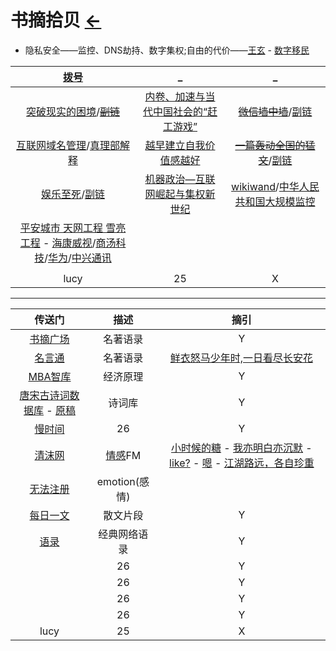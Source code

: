 # 书摘拾贝  [←](index.md)

- 隐私安全——监控、DNS劫持、数字集权;自由的代价——[王玄](https://blog.wangxuan.name/) - [数字移民](https://blog.shuziyimin.org/)

| [拨号](../navigation.md) | _ | _ |
|:---:|:---:|:---:|
| [突破现实的困境](https://cdn.jsdelivr.net/gh/AmbroseRen/Picture@master/book/Method/%E7%AA%81%E7%A0%B4%E7%8E%B0%E5%AE%9E%E7%9A%84%E5%9B%B0%E5%A2%83%EF%BC%9A%E8%B6%8B%E5%8A%BF%E3%80%81%E7%A6%80%E8%B5%8B%E4%B8%8E%E4%BC%81%E4%B8%9A%E5%AE%B6%E7%9A%84%E5%A4%A7%E6%88%98%E7%95%A5%20-%20%E5%85%8B%E9%87%8C%E6%96%AF%C2%B7%E5%B8%83%E6%8B%89%E5%BE%B7%E5%88%A9%20&%20%E8%B4%BA%E7%9D%A6%E5%BB%B7%20&%20%E6%96%AF%E6%96%87%C2%B7%E6%96%AF%E5%AF%86%E7%89%B9.pdf)/~~[副链](http://reader.epubee.com/books/mobile/80/800e5427f8167a4563c9b79dd66ad96b/text00011.html)~~ | [内卷、加速与当代中国社会的“赶工游戏”](https://jingine.com/9309) | ~~[微信墙中墙](https://www.darmau.com/inside-wechat-wall/)~~/[副链](https://medium.com/@darmau/inside-wechat-wall-76d357158d0c) |
| [互联网域名管理](https://dmesg.app/domain-lucky-too-lucky.html)/[真理部解释](https://www.zhihu.com/question/41864611) | [越早建立自我价值感越好](https://www.douban.com/note/800445906/) | ~~[一篇轰动全国的猛文](https://zhengqiang.blog.csdn.net/article/details/46410971)~~/[副链](../Doc/article/一篇轰动全国的猛文.md) |
| [娱乐至死](https://blog.csdn.net/gt9000/article/details/85991150)/[副链](../Doc/article/娱乐至死.md) | [机器政治—互联网崛起与集权新世纪](https://www.caa-ins.org/archives/3665) | [wikiwand](https://www.wikiwand.com/)/[中华人民共和国大规模监控](https://www.wikiwand.com/zh-cn/中华人民共和国大规模监控) |
| [平安城市 天网工程 雪亮工程](https://zh.wikipedia.org/wiki/中华人民共和国大规模监控) - [海康威视](https://zh.wikipedia.org/wiki/海康威视)/[商汤科技](https://zh.wikipedia.org/wiki/商汤科技)/[华为](https://zh.wikipedia.org/wiki/华为)/[中兴通讯](https://zh.wikipedia.org/wiki/中兴通讯) | []() | []() |
| []() | []() | []() |
| lucy | 25 | X |

- - -

| 传送门 | 描述 | 摘引 |
|:---:|:---:|:---:|
| [书摘广场](https://memo.bookfere.com/community/posts) | 名著语录 | Y |
| [名言通](https://www.mingyantong.com/) | 名著语录 | [鲜衣怒马少年时,一日看尽长安花](https://www.mingyantong.com/ju/2873410) |
| [MBA智库](https://wiki.mbalib.com/wiki/%E9%A6%96%E9%A1%B5) | 经济原理 | Y |
| [唐宋古诗词数据库](https://shici.store/huajianji/) - [原稿](https://github.com/chinese-poetry/chinese-poetry) | 诗词库 | Y |
| [慢时间](http://www.manshijian.com/) | 26 | Y |
| [清沫网](https://www.qingmo.net/) | [情感](https://www.qingmo.net/qingganfm)FM | [小时候的糖](https://www.qingmo.net/article/26975.html) - [我亦明白亦沉默](https://www.qingmo.net/article/7352.html) - [like?](https://www.qingmo.net/article/15751.html) - [嗯](https://www.qingmo.net/article/24145.html) - [江湖路远，各自珍重](https://www.qingmo.net/article/22282.html) |
| [无法注册](http://www.wufazhuce.com/) | emotion(感情) |  |
| [每日一文](https://meiriyiwen.com/random) | 散文片段 | Y |
| [语录](https://www.lz13.cn/jingdianyulu/20872.html) | 经典网络语录 | Y |
| []() | 26 | Y |
| []() | 26 | Y |
| []() | 26 | Y |
| []() | 26 | Y |
| lucy | 25 | X |

